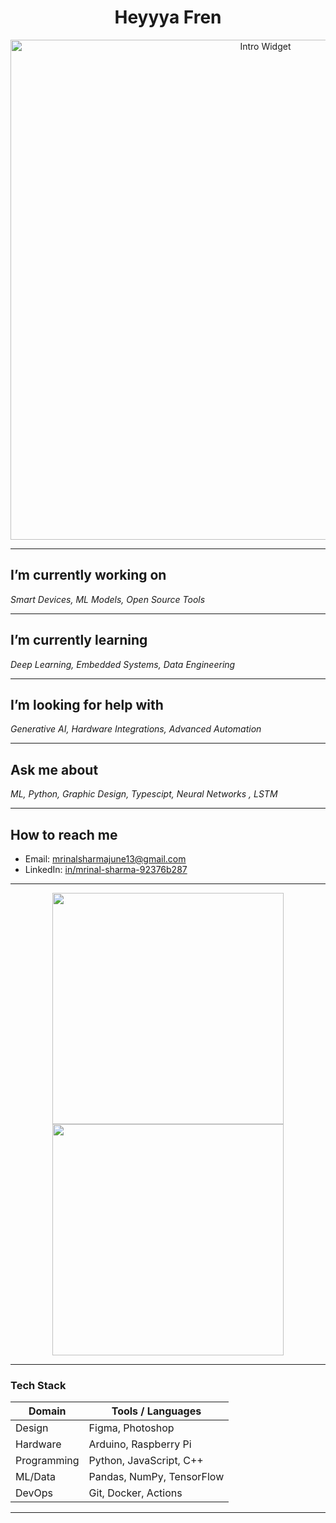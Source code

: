 <!-- Profile README: Technical Minimal Layout -->

<h1 align="center">Heyyya Fren</h1>

<p align="center">
  <img src="https://window-lemon.vercel.app/api/Window?titleBar=Intro&title=Mrinal&desc=Tech-focused+builder+fusing+branding%2C+electronics%2C+and+machine+learning.+Loves+hardware%2C+software%2C+and+visual+design.&theme=dark" width="800" alt="Intro Widget">
</p>

---

## I’m currently working on

_Smart Devices, ML Models, Open Source Tools_

---

## I’m currently learning


_Deep Learning, Embedded Systems, Data Engineering_

---

## I’m looking for help with


_Generative AI, Hardware Integrations, Advanced Automation_

---

## Ask me about

  
  _ML, Python, Graphic Design, Typescipt, Neural Networks , LSTM_

---

## How to reach me

- Email: [mrinalsharmajune13@gmail.com](mailto:mrinalsharmajune13@gmail.com)
- LinkedIn: [in/mrinal-sharma-92376b287](https://www.linkedin.com/mrinal-sharma-92376b287/)

---

<div align="center">
  <img src="https://github-readme-stats.vercel.app/api?username=grizzleyyybear&show_icons=true&theme=radical" width="370">
  <img src="https://streak-stats.demolab.com?user=grizzleyyybear&theme=highcontrast" width="370">
</div>

---

### Tech Stack

| Domain         | Tools / Languages         |
|----------------|--------------------------|
| Design         | Figma, Photoshop         |
| Hardware       | Arduino, Raspberry Pi    |
| Programming    | Python, JavaScript, C++  |
| ML/Data        | Pandas, NumPy, TensorFlow|
| DevOps         | Git, Docker, Actions     |

---

